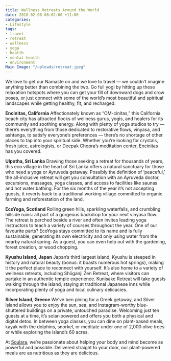 ```yaml
---
title: Wellness Retreats Around the World
date: 2018-02-08 08:02:00 +11:00
categories:
- Lifestyle
tags:
- travel
- retreat
- wellness
- yoga
- health
- mental health
- environment
Main Image: "/uploads/retreat.jpeg"
---
```


We love to get our Namaste on and we love to travel  — we couldn’t imagine anything better than combining the two. Go full yogi by hitting up these relaxation hotspots where you can get your fill of downward dogs and crow poses, or just connect with some of the world’s most beautiful and spiritual landscapes while getting healthy, fit, and recharged. 

**Encinitas, California**
Affectionately known as “OM-cinitas,” this California beach city has attracted flocks of wellness gurus, yogis, and healers for its community and soothing energy. Along with plenty of yoga studios to try — there’s everything from those dedicated to restorative flows, vinyasa, and ashtanga, to satisfy everyone’s preferences — there’s no shortage of other places to tap into your spiritual side. Whether you’re looking for crystals, fresh juice, astrologists, or Deepak Chopra’s meditation center, Encinitas has you covered.

**Ulpotha, Sri Lanka**
Drawing those seeking a retreat for thousands of years, this eco village in the heart of Sri Lanka offers a natural sanctuary for those who need a yoga or Ayruveda getaway. Possibly the definition of ‘peaceful,’ the all-inclusive retreat will get you consultation with an Ayruveda doctor, excursions, massages, yoga classes, and access to facilities like saunas and hot water bathing. For the six months of the year it’s not accepting guests, it reverts back to a traditional working village committed to organic farming and reforestation of the land. 

**EcoYoga, Scotland**
Rolling green hills, sparkling waterfalls, and crumbling hillside ruins: all part of a gorgeous backdrop for your next vinyasa flow. The retreat is perched beside a river and often invites leading yoga instructors to teach a variety of courses throughout the year. One of our favourite parts? EcoYoga stays committed to its name and is fully sustainable, generating its own electricity and only using water from the nearby natural spring. As a guest, you can even help out with the gardening, forest creation, or wood chopping. 

**Kyushu Island, Japan**
Japan’s third largest island, Kyushu is steeped in history and natural beauty (bonus: it boasts numerous hot springs), making it the perfect place to reconnect with yourself. It’s also home to a variety of wellness retreats, including Shōganji Zen Retreat, where visitors can partake in an authentic temple experience. Kunisake Retreat will take guests walking through the island, staying at traditional Japanese inns while incorporating plenty of yoga and local culinary delicacies.

**Silver Island, Greece**
We’ve ben pining for a Greek getaway, and Silver Island allows you to enjoy the sun, sea, and Instagram-worthy blue-shuttered buildings on a private, untouched paradise. Welcoming just ten guests at a time, it’s solar-powered and offers you both a physical and digital detox. In between yoga classes, you can dine on plant-based meals, kayak with the dolphins, snorkel, or meditate under one of 2,000 olive trees or while exploring the island’s 60 acres.

At [Soulara](https://www.soulara.com.au/), we’re passionate about helping your body and mind become as powerful and possible. Delivered straight to your door, our plant-powered meals are as nutritious as they are delicious.  

